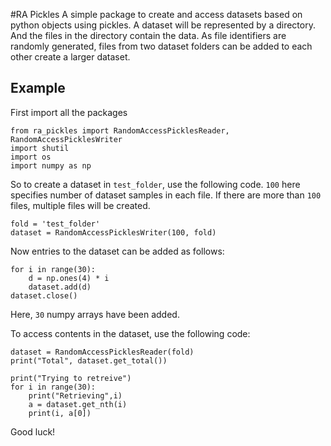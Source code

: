 #RA Pickles
A simple package to create and access datasets based on python objects using pickles.
A dataset will be represented by a directory. And the files in the directory contain the data.
As file identifiers are randomly generated, files from two dataset folders can be added to
each other create a larger dataset. 

## Example
First import all the packages
```
from ra_pickles import RandomAccessPicklesReader, RandomAccessPicklesWriter
import shutil
import os
import numpy as np
```

So to create a dataset in `test_folder`, use the following code. `100` here
specifies number of dataset samples in each file. If there are more than `100`
files, multiple files will be created.
```
fold = 'test_folder'
dataset = RandomAccessPicklesWriter(100, fold)
```

Now entries to the dataset can be added as follows:
```
for i in range(30):
    d = np.ones(4) * i
    dataset.add(d)
dataset.close()
```
Here, `30` numpy arrays have been added. 

To access contents in the dataset, use the following code:
```
dataset = RandomAccessPicklesReader(fold)
print("Total", dataset.get_total())

print("Trying to retreive")
for i in range(30):
    print("Retrieving",i)
    a = dataset.get_nth(i)
    print(i, a[0])
```

Good luck!

